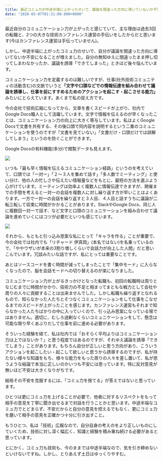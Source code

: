 ```yaml
---
title: 最近コミュ力が中途半端に上がったせいで、議論を間違った方向に導いていないか不安
date: "2020-03-07T01:31:00.000+0900"
---
```


最近自分のコミュニケーション力が上がったと感じていて、主な理由は過去3回の転職と、2つの大きな技術カンファレンス運営の手伝いをしたからだと思います(今はカンファレンス運営は手伝っていません)。

しかし、中途半端に上がったコミュ力のせいで、自分が議論を間違った方向に導いてないか不安になることが増えました。自分の無知ゆえに間違ったまま押し切ってしまわなかったか、議論を誘導「できてしまった」ときほど後々悩んでいます。

コミュニケーション力を定義するのは難しいですが、仕事(社外技術コミュニティの活動含む)の文脈でいうと<b>「文字や口頭などでの情報伝達を組み合わせて議論を誘導し、仕事を前にすすめるためのアクションを起こす・起こさせる能力」</b>みたいにとらえています。あくまで私の捉え方です。

今の会社で技術広報になってから、文章を書くスピードが上がり、社内でGoogle Docs職人として活躍しています。文字で情報を伝えるのが早くなったことは、コミュニケーション力の向上に大きく寄与しています。私はよくGoogle Docsで文書を共有する、その後口頭で同内容を説明するという二重のコミュニケーションを使うのですが「文書を見ていない」「文書だけ・口頭だけでは誤解してしまう」というのを防ぐことができます。

Google Docsの有料機能(多分)で閲覧データも見えます。

![](/images/20200307/20200307123929.png)

いつも「最も早く情報を伝えるコミュニケーション経路」というのを考えていて、口頭では「一対一」「２～３人を集めて話す」「多人数でミーティング」と使い分け、他の人の忙しさや伝えたい情報量などをもとに、最短の方法を選ぶよう心がけています。ミーティングは効率よく複数人に情報伝達できますが、開催までの手間を考えると一対一の会話を複数人に対し繰り返す方が早いことはよくあります。一方で一対一の会話を繰り返すと３人目、４人目と話すうちに議論が二転三転して収束に時間がかかることがあります。SlackやGoogle Docs、同じ人に複数回一対一で話す、など文字と口頭のコミュニケーションを組み合わせて議論を進めていくにはコツが必要だといつも感じています。

![](/images/20200307/20200307130149.png)

それから、もともと引っ込み思案な私にとって「キャラを作る」ことが重要で、今の会社では社内でも「リチャード 伊真岡」(本名ではない)を名乗っているので、「ややウザいが本来の3割り増しくらいで会話力が向上した人間」だと思いこんでいます。冗談みたいな話ですが、私にとっては重要なことです。

あとはソースコードを書く時間が減ってしまったことで「集中モード」に入らなくなったので、脳を会話モードへの切り替えるのが楽になりました。

コミュニケーション力が上がるきっかけとなった転職も、初回の転職時は周りとなじむまでに時間がかかり、技術力の不足と相まってまともな戦力として会社や周りの人々に貢献することは出来ませんでした。しかし転職も繰り返すとなれるもので、知らなかった人たちとそつなくコミュニケーションをして仕事をこなせるまでのスピードが上がったことを感じます。カンファレンス運営もそれまで知らなかった人たちばかりの中に入っていくので、引っ込み思案になっている場ではありません。適切に、むしろ過剰なくらいコミュニケーションをして、懸念は可能な限り早くあぶりだして仕事を前に進める必要があります。

そういった経験を経て、私は社内では「おそらく平均よりはコミュニケーション力は上ではないか？」と思う程度ではあるのですが、それゆえ議論を誘導「できてしまう」ことがあります。もちろん自分が正しいと思う方向があり、こういうアクションを起こしたい・起こして欲しいと思うから誘導するのですが、私が持たない様々な知識をもち、様々な能力をもった周りの人々を差し置いて、私が思うような結論で本当に正しいのかいつも不安には思っています。特に反対意見が無いほど不安は大きくなりがちです。

結局その不安を克服するには、「コミュ力を捨てる」が答えではないと思っています。

ひとつは更にコミュ力を上げることが必要で、他者に対するリスペクトをもって相手の意見を丁寧に聞き出せるまで対話を行うことかと思います。中途半端なコミュ力でとどまらず、不安だからと自分の意見を控えるでもなく、更にコミュ力を磨いて相手の意見を正確かつ十分に引き出すこと。

もうひとつ、私は「技術」広報なので、自分自身の考えのをより正しいものにしていくため、技術に対し深く幅広く、知識と経験を積み重ね続ける必要があると思っています。

とにかく、コミュ力も技術も、今のままでは中途半端なので、気を引き締めないといけないですね。しかし、とりあえず土日はゆっくりやすむ。